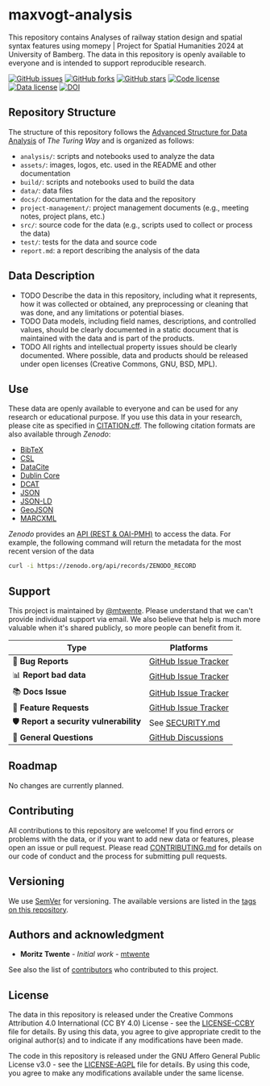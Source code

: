 # maxvogt-analysis

This repository contains Analyses of railway station design and spatial syntax features using momepy | Project for Spatial Humanities 2024 at University of Bamberg. The data in this repository is openly available to everyone and is intended to support reproducible research.

[![GitHub issues](https://img.shields.io/github/issues/mtwente/maxvogt-analysis.svg)](https://github.com/mtwente/maxvogt-analysis/issues)
[![GitHub forks](https://img.shields.io/github/forks/mtwente/maxvogt-analysis.svg)](https://github.com/mtwente/maxvogt-analysis/network)
[![GitHub stars](https://img.shields.io/github/stars/mtwente/maxvogt-analysis.svg)](https://github.com/mtwente/maxvogt-analysis/stargazers)
[![Code license](https://img.shields.io/github/license/mtwente/maxvogt-analysis.svg)](https://github.com/mtwente/maxvogt-analysis/blob/main/LICENSE-AGPL.md)
[![Data license](https://img.shields.io/github/license/mtwente/maxvogt-analysis.svg)](https://github.com/mtwente/maxvogt-analysis/blob/main/LICENSE-CCBY.md)
[![DOI](https://zenodo.org/badge/ZENODO_RECORD.svg)](https://zenodo.org/badge/latestdoi/ZENODO_RECORD)

## Repository Structure

The structure of this repository follows the [Advanced Structure for Data Analysis](https://the-turing-way.netlify.app/project-design/project-repo/project-repo-advanced.html) of _The Turing Way_ and is organized as follows:

- `analysis/`: scripts and notebooks used to analyze the data
- `assets/`: images, logos, etc. used in the README and other documentation
- `build/`: scripts and notebooks used to build the data
- `data/`: data files
- `docs/`: documentation for the data and the repository
- `project-management/`: project management documents (e.g., meeting notes, project plans, etc.)
- `src/`: source code for the data (e.g., scripts used to collect or process the data)
- `test/`: tests for the data and source code
- `report.md`: a report describing the analysis of the data

## Data Description

- TODO Describe the data in this repository, including what it represents, how it was collected or obtained, any preprocessing or cleaning that was done, and any limitations or potential biases.
- TODO Data models, including field names, descriptions, and controlled values, should be clearly documented in a static document that is maintained with the data and is part of the products.
- TODO All rights and intellectual property issues should be clearly documented. Where possible, data and products should be released under open licenses (Creative Commons, GNU, BSD, MPL).

## Use

These data are openly available to everyone and can be used for any research or educational purpose. If you use this data in your research, please cite as specified in [CITATION.cff](CITATION.cff). The following citation formats are also available through _Zenodo_:

- [BibTeX](https://zenodo.org/record/ZENODO_RECORD/export/hx)
- [CSL](https://zenodo.org/record/ZENODO_RECORD/export/csl)
- [DataCite](https://zenodo.org/record/ZENODO_RECORD/export/dcite4)
- [Dublin Core](https://zenodo.org/record/ZENODO_RECORD/export/xd)
- [DCAT](https://zenodo.org/record/ZENODO_RECORD/export/dcat)
- [JSON](https://zenodo.org/record/ZENODO_RECORD/export/json)
- [JSON-LD](https://zenodo.org/record/ZENODO_RECORD/export/schemaorg_jsonld)
- [GeoJSON](https://zenodo.org/record/ZENODO_RECORD/export/geojson)
- [MARCXML](https://zenodo.org/record/ZENODO_RECORD/export/xm)

_Zenodo_ provides an [API (REST & OAI-PMH)](https://developers.zenodo.org/) to access the data. For example, the following command will return the metadata for the most recent version of the data

```bash
curl -i https://zenodo.org/api/records/ZENODO_RECORD
```

## Support

This project is maintained by [@mtwente](https://github.com/mtwente). Please understand that we can't provide individual support via email. We also believe that help is much more valuable when it's shared publicly, so more people can benefit from it.

| Type                                   | Platforms                                                                     |
| -------------------------------------- | ----------------------------------------------------------------------------- |
| 🚨 **Bug Reports**                     | [GitHub Issue Tracker](https://github.com/mtwente/maxvogt-analysis/issues)    |
| 📊 **Report bad data**                 | [GitHub Issue Tracker](https://github.com/mtwente/maxvogt-analysis/issues)    |
| 📚 **Docs Issue**                      | [GitHub Issue Tracker](https://github.com/mtwente/maxvogt-analysis/issues)    |
| 🎁 **Feature Requests**                | [GitHub Issue Tracker](https://github.com/mtwente/maxvogt-analysis/issues)    |
| 🛡 **Report a security vulnerability** | See [SECURITY.md](SECURITY.md)                                                |
| 💬 **General Questions**               | [GitHub Discussions](https://github.com/mtwente/maxvogt-analysis/discussions) |

## Roadmap

No changes are currently planned.

## Contributing

All contributions to this repository are welcome! If you find errors or problems with the data, or if you want to add new data or features, please open an issue or pull request. Please read [CONTRIBUTING.md](CONTRIBUTING.md) for details on our code of conduct and the process for submitting pull requests.

## Versioning

We use [SemVer](http://semver.org/) for versioning. The available versions are listed in the [tags on this repository](https://github.com/mtwente/maxvogt-analysis/tags).

## Authors and acknowledgment

- **Moritz Twente** - _Initial work_ - [mtwente](https://github.com/mtwente)

See also the list of [contributors](https://github.com/mtwente/maxvogt-analysis/graphs/contributors) who contributed to this project.

## License

The data in this repository is released under the Creative Commons Attribution 4.0 International (CC BY 4.0) License - see the [LICENSE-CCBY](LICENSE-CCBY.md) file for details. By using this data, you agree to give appropriate credit to the original author(s) and to indicate if any modifications have been made.

The code in this repository is released under the GNU Affero General Public License v3.0 - see the [LICENSE-AGPL](LICENSE-AGPL.md) file for details. By using this code, you agree to make any modifications available under the same license.

